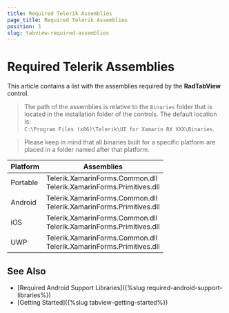 ```yaml
---
title: Required Telerik Assemblies
page_title: Required Telerik Assemblies
position: 1
slug: tabview-required-assemblies
---
```


# Required Telerik Assemblies

This article contains a list with the assemblies required by the **RadTabView** control.

> The path of the assemblies is relative to the `Binaries` folder that is located in the installation folder of the controls. The default location is:  
> `C:\Program Files (x86)\Telerik\UI for Xamarin RX XXX\Binaries`.

> Please keep in mind that all binaries built for a specific platform are placed in a folder named after that platform.

| Platform | Assemblies |
| -------- | ---------- |
| Portable | Telerik.XamarinForms.Common.dll <br/> Telerik.XamarinForms.Primitives.dll |
| Android  | Telerik.XamarinForms.Common.dll <br/> Telerik.XamarinForms.Primitives.dll |
| iOS      | Telerik.XamarinForms.Common.dll <br/> Telerik.XamarinForms.Primitives.dll |
| UWP      | Telerik.XamarinForms.Common.dll <br/> Telerik.XamarinForms.Primitives.dll |

## See Also

- [Required Android Support Libraries]({%slug required-android-support-libraries%})
- [Getting Started]({%slug tabview-getting-started%})
